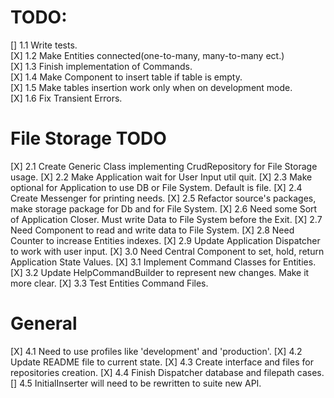 # TODO:
[] 1.1 Write tests.  
[X] 1.2 Make Entities connected(one-to-many, many-to-many ect.)  
[X] 1.3 Finish implementation of Commands.  
[X] 1.4 Make Component to insert table if table is empty.   
[X] 1.5 Make tables insertion work only when on development mode.  
[X] 1.6 Fix Transient Errors.
# File Storage TODO
[X] 2.1 Create Generic Class implementing CrudRepository for File Storage usage.
[X] 2.2 Make Application wait for User Input util quit.
[X] 2.3 Make optional for Application to use DB or File System. Default is file.
[X] 2.4 Create Messenger for printing needs.
[X] 2.5 Refactor source's packages, make storage package for Db and for File System.
[X] 2.6 Need some Sort of Application Closer. Must write Data to File System before the Exit.
[X] 2.7 Need Component to read and write data to File System.
[X] 2.8 Need Counter to increase Entities indexes.
[X] 2.9 Update Application Dispatcher to work with user input.
[X] 3.0 Need Central Component to set, hold, return Application State Values.
[X] 3.1 Implement Command Classes for Entities.
[X] 3.2 Update HelpCommandBuilder to represent new changes. Make it more clear.
[X] 3.3 Test Entities Command Files.
# General
[X] 4.1 Need to use profiles like 'development' and 'production'.
[X] 4.2 Update README file to current state.
[X] 4.3 Create interface and files for repositories creation.
[X] 4.4 Finish Dispatcher database and filepath cases.
[] 4.5 InitialInserter will need to be rewritten to suite new API.